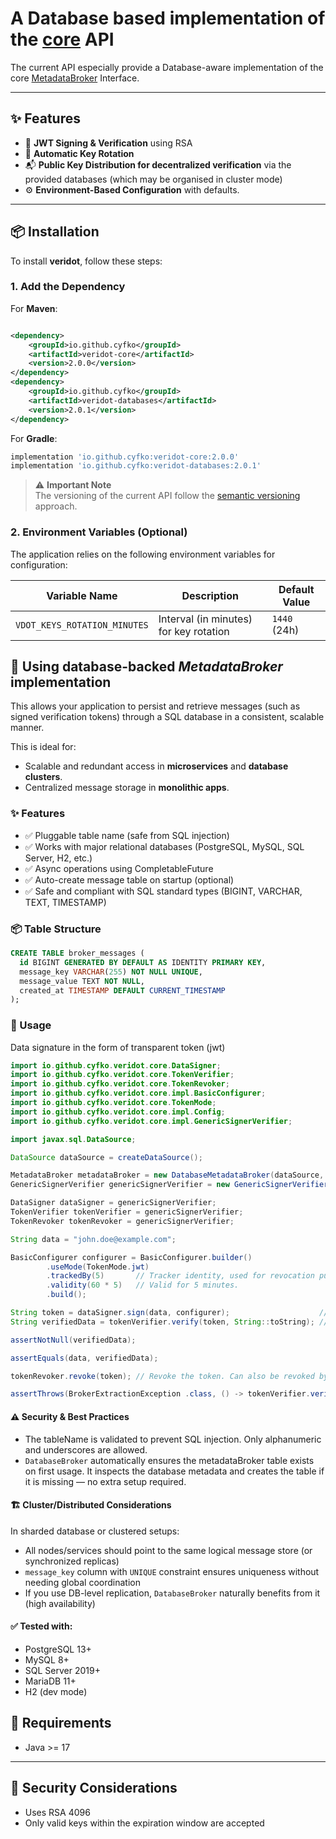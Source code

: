# A Database based implementation of the [core](https://github.com/cyfko/veridot/blob/main/java/veridot-core) API 

The current API especially provide a Database-aware implementation of the core [MetadataBroker](https://github.com/cyfko/veridot/blob/main/java/veridot-core/src/main/java/io/github/cyfko/veridot/core/MetadataBroker.java) Interface.

---

## ✨ Features

- 🔐 **JWT Signing & Verification** using RSA
- 🔁 **Automatic Key Rotation**
- 📬 **Public Key Distribution for decentralized verification** via the provided databases (which may be organised in cluster mode)
- ⚙️ **Environment-Based Configuration** with defaults.

---

## 📦 Installation

To install **veridot**, follow these steps:

### 1. Add the Dependency

For **Maven**:

```xml

<dependency>
    <groupId>io.github.cyfko</groupId>
    <artifactId>veridot-core</artifactId>
    <version>2.0.0</version>
</dependency>
<dependency>
    <groupId>io.github.cyfko</groupId>
    <artifactId>veridot-databases</artifactId>
    <version>2.0.1</version>
</dependency>
```

For **Gradle**:
```gradle
implementation 'io.github.cyfko:veridot-core:2.0.0'
implementation 'io.github.cyfko:veridot-databases:2.0.1'
```

> ⚠️ **Important Note**  
> The versioning of the current API follow the [semantic versioning](https://semver.org/) approach.

### 2. Environment Variables (Optional)

The application relies on the following environment variables for configuration:

| Variable Name                   | Description                             | Default Value                                    |
|---------------------------------|-----------------------------------------|--------------------------------------------------|
| `VDOT_KEYS_ROTATION_MINUTES`    | Interval (in minutes) for key rotation  | `1440` (24h)                                     |

## 🚀 Using database-backed *MetadataBroker* implementation

This allows your application to persist and retrieve messages (such as signed verification tokens) through a SQL database in a consistent, scalable manner.

This is ideal for:

- Scalable and redundant access in **microservices** and **database clusters**.
- Centralized message storage in **monolithic apps**.

### ✨ Features
- ✅ Pluggable table name (safe from SQL injection)
- ✅ Works with major relational databases (PostgreSQL, MySQL, SQL Server, H2, etc.)
- ✅ Async operations using CompletableFuture
- ✅ Auto-create message table on startup (optional)
- ✅ Safe and compliant with SQL standard types (BIGINT, VARCHAR, TEXT, TIMESTAMP)

### 📦 Table Structure

```sql
CREATE TABLE broker_messages (
  id BIGINT GENERATED BY DEFAULT AS IDENTITY PRIMARY KEY,
  message_key VARCHAR(255) NOT NULL UNIQUE,
  message_value TEXT NOT NULL,
  created_at TIMESTAMP DEFAULT CURRENT_TIMESTAMP
);
```

### 🧠 Usage

Data signature in the form of transparent token (jwt)

```java
import io.github.cyfko.veridot.core.DataSigner;
import io.github.cyfko.veridot.core.TokenVerifier;
import io.github.cyfko.veridot.core.TokenRevoker;
import io.github.cyfko.veridot.core.impl.BasicConfigurer;
import io.github.cyfko.veridot.core.TokenMode;
import io.github.cyfko.veridot.core.impl.Config;
import io.github.cyfko.veridot.core.impl.GenericSignerVerifier;

import javax.sql.DataSource;

DataSource dataSource = createDataSource();

MetadataBroker metadataBroker = new DatabaseMetadataBroker(dataSource, "broker_messages");
GenericSignerVerifier genericSignerVerifier = new GenericSignerVerifier(metadataBroker);

DataSigner dataSigner = genericSignerVerifier;
TokenVerifier tokenVerifier = genericSignerVerifier;
TokenRevoker tokenRevoker = genericSignerVerifier;

String data = "john.doe@example.com";

BasicConfigurer configurer = BasicConfigurer.builder()
        .useMode(TokenMode.jwt)
        .trackedBy(5)       // Tracker identity, used for revocation purposes.
        .validity(60 * 5)   // Valid for 5 minutes.
        .build();

String token = dataSigner.sign(data, configurer);                    // Generate the JWT token embedding the data.
String verifiedData = tokenVerifier.verify(token, String::toString); // Verifying the JWT token and extracting the embedded data as a String.

assertNotNull(verifiedData);

assertEquals(data, verifiedData);

tokenRevoker.revoke(token); // Revoke the token. Can also be revoked by passing the tracker ID instead of the token itself.

assertThrows(BrokerExtractionException .class, () -> tokenVerifier.verify(token, String::toString));
```
#### ⚠️ Security & Best Practices
- The tableName is validated to prevent SQL injection. Only alphanumeric and underscores are allowed.
- `DatabaseBroker` automatically ensures the metadataBroker table exists on first usage. It inspects the database metadata and creates the table if it is missing — no extra setup required.

#### 🏗️ Cluster/Distributed Considerations
In sharded database or clustered setups:

- All nodes/services should point to the same logical message store (or synchronized replicas)
- `message_key` column with `UNIQUE` constraint ensures uniqueness without needing global coordination
- If you use DB-level replication, `DatabaseBroker` naturally benefits from it (high availability)

#### ✅ Tested with:
- PostgreSQL 13+
- MySQL 8+
- SQL Server 2019+
- MariaDB 11+
- H2 (dev mode)

## 📌 Requirements

- Java >= 17

---

## 🔐 Security Considerations

- Uses RSA 4096
- Only valid keys within the expiration window are accepted
